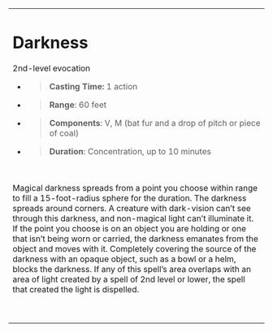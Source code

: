 
<table><tbody><tr class="odd"><td><h1 id="darkness"><strong>Darkness</strong></h1><p>2nd-level evocation</p><ul><li><blockquote><p><strong>Casting Time:</strong> 1 action</p></blockquote></li><li><blockquote><p><strong>Range</strong>: 60 feet</p></blockquote></li><li><blockquote><p><strong>Components</strong>: V, M (bat fur and a drop of pitch or piece of coal)</p></blockquote></li><li><blockquote><p><strong>Duration</strong>: Concentration, up to 10 minutes</p></blockquote></li></ul><p> </p><p>Magical darkness spreads from a point you choose within range to fill a 15-foot-radius sphere for the duration. The darkness spreads around corners. A creature with dark-vision can’t see through this darkness, and non-magical light can’t illuminate it. If the point you choose is on an object you are holding or one that isn’t being worn or carried, the darkness emanates from the object and moves with it. Completely covering the source of the darkness with an opaque object, such as a bowl or a helm, blocks the darkness. If any of this spell’s area overlaps with an area of light created by a spell of 2nd level or lower, the spell that created the light is dispelled.</p><p> </p></td></tr></tbody></table>